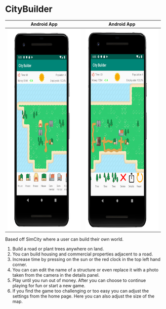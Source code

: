 # CityBuilder

Android App            |  Android App
:-------------------------:|:-------------------------:
<img src="Screenshots/1.png" width="400" height="650">  |  <img src="Screenshots/2.png" width="400" height="650">

Based off SimCity where a user can build their own world.

1. Build a road or plant trees anywhere on land.
2. You can build housing and commercial properties adjacent to a road.
3. Increase time by pressing on the sun or the red clock in the top left hand corner.
4. You can can edit the name of a structure or even replace it with a photo taken from the camera in the details panel.
5. Play until you run out of money. After you can choose to continue playing for fun or start a new game.
6. If you find the game too challenging or too easy you can adjust the settings from the home page. Here you can also adjust the size of the map. 
